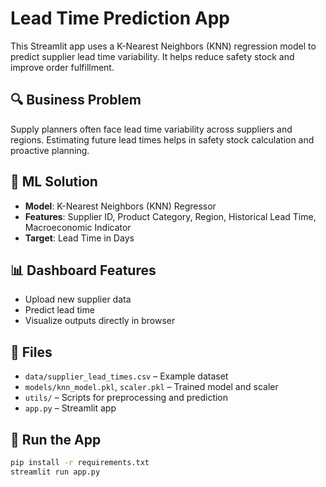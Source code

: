 
# Lead Time Prediction App

This Streamlit app uses a K-Nearest Neighbors (KNN) regression model to predict supplier lead time variability.
It helps reduce safety stock and improve order fulfillment.

## 🔍 Business Problem
Supply planners often face lead time variability across suppliers and regions. Estimating future lead times helps in safety stock calculation and proactive planning.

## 🧠 ML Solution
- **Model**: K-Nearest Neighbors (KNN) Regressor
- **Features**: Supplier ID, Product Category, Region, Historical Lead Time, Macroeconomic Indicator
- **Target**: Lead Time in Days

## 📊 Dashboard Features
- Upload new supplier data
- Predict lead time
- Visualize outputs directly in browser

## 📁 Files
- `data/supplier_lead_times.csv` – Example dataset
- `models/knn_model.pkl`, `scaler.pkl` – Trained model and scaler
- `utils/` – Scripts for preprocessing and prediction
- `app.py` – Streamlit app

## 🚀 Run the App
```bash
pip install -r requirements.txt
streamlit run app.py
```
